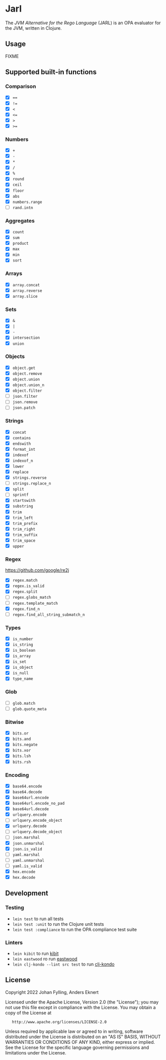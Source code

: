 # Jarl

The _JVM Alternative for the Rego Language_ (JARL) is an OPA evaluator for the JVM, written in Clojure.

## Usage

FIXME

## Supported built-in functions

### Comparison

- [x] `==`
- [x] `!=`
- [x] `<`
- [x] `<=`
- [x] `>`
- [x] `>=`

### Numbers

- [x] `+`
- [x] `-`
- [x] `*`
- [x] `/`
- [x] `%`
- [x] `round`
- [x] `ceil`
- [x] `floor`
- [x] `abs`
- [x] `numbers.range`
- [ ] `rand.intn`

### Aggregates

- [x] `count`
- [x] `sum`
- [x] `product`
- [x] `max`
- [x] `min`
- [x] `sort`

### Arrays

- [x] `array.concat` 
- [x] `array.reverse`
- [x] `array.slice`

### Sets

- [x] `&`
- [x] `|`
- [x] `-`
- [x] `intersection`
- [x] `union`

### Objects

- [x] `object.get`
- [x] `object.remove`
- [x] `object.union`
- [x] `object.union_n`
- [x] `object.filter`
- [ ] `json.filter`
- [ ] `json.remove`
- [ ] `json.patch`

### Strings

- [x] `concat`
- [x] `contains`
- [x] `endswith`
- [x] `format_int`
- [x] `indexof`
- [x] `indexof_n`
- [x] `lower`
- [x] `replace`
- [x] `strings.reverse`
- [ ] `strings.replace_n`
- [x] `split`
- [ ] `sprintf`
- [x] `startswith`
- [x] `substring`
- [x] `trim`
- [x] `trim_left`
- [x] `trim_prefix`
- [x] `trim_right`
- [x] `trim_suffix`
- [x] `trim_space`
- [x] `upper`

### Regex

https://github.com/google/re2j

- [x] `regex.match`
- [x] `regex.is_valid`
- [x] `regex.split`
- [ ] `regex.globs_match`
- [ ] `regex.template_match`
- [x] `regex.find_n`
- [ ] `regex.find_all_string_submatch_n`

### Types

- [x] `is_number`
- [x] `is_string`
- [x] `is_boolean`
- [x] `is_array`
- [x] `is_set`
- [x] `is_object`
- [x] `is_null`
- [x] `type_name`

### Glob

- [ ] `glob.match`
- [ ] `glob.quote_meta`

### Bitwise

- [x] `bits.or`
- [x] `bits.and`
- [x] `bits.negate`
- [x] `bits.xor`
- [x] `bits.lsh`
- [x] `bits.rsh`

### Encoding

- [x] `base64.encode`
- [x] `base64.decode`
- [x] `base64url.encode`
- [x] `base64url.encode_no_pad`
- [x] `base64url.decode`
- [x] `urlquery.encode`
- [ ] `urlquery.encode_object`
- [x] `urlquery.decode`
- [ ] `urlquery.decode_object`
- [ ] `json.marshal`
- [x] `json.unmarshal`
- [x] `json.is_valid`
- [ ] `yaml.marshal`
- [ ] `yaml.unmarshal`
- [ ] `yaml.is_valid`
- [x] `hex.encode`
- [x] `hex.decode`

## Development

### Testing

* `lein test` to run all tests
* `lein test :unit` to run the Clojure unit tests
* `lein test :compliance` to run the OPA compliance test suite

### Linters

* `lein kibit` to run [kibit](https://github.com/jonase/kibit)
* `lein eastwood` ro run [eastwood](https://github.com/jonase/eastwood)
* `lein clj-kondo --lint src test` to run [clj-kondo](https://github.com/clj-kondo/clj-kondo)

## License

Copyright 2022 Johan Fylling, Anders Eknert

Licensed under the Apache License, Version 2.0 (the "License");
you may not use this file except in compliance with the License.
You may obtain a copy of the License at

       http://www.apache.org/licenses/LICENSE-2.0

Unless required by applicable law or agreed to in writing, software
distributed under the License is distributed on an "AS IS" BASIS,
WITHOUT WARRANTIES OR CONDITIONS OF ANY KIND, either express or implied.
See the License for the specific language governing permissions and
limitations under the License.

